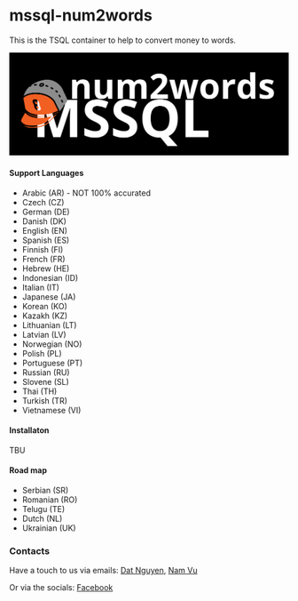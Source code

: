 # mssql-num2words
This is the TSQL container to help to convert money to words.

![Alt text](icon.png?raw=true "mssql-num2words icon")

#### Support Languages
* Arabic (AR) - NOT 100% accurated
* Czech (CZ)
* German (DE)
* Danish (DK)
* English (EN)
* Spanish (ES)
* Finnish (FI)
* French (FR)
* Hebrew (HE)
* Indonesian (ID)
* Italian (IT)
* Japanese (JA)
* Korean (KO)
* Kazakh (KZ)
* Lithuanian (LT)
* Latvian (LV)
* Norwegian (NO)
* Polish (PL)
* Portuguese (PT)
* Russian (RU)
* Slovene (SL)
* Thai (TH)
* Turkish (TR)
* Vietnamese (VI)


#### Installaton
TBU


#### Road map
* Serbian (SR)
* Romanian (RO)
* Telugu (TE)
* Dutch (NL)
* Ukrainian (UK)


### Contacts
Have a touch to us via emails: [Dat Nguyen](mailto:datnguyen.it09@gmail.com),  [Nam Vu](mailto:yvisvu@gmail.com)

Or via the socials: [Facebook](https://www.facebook.com/mssqlnum2words)